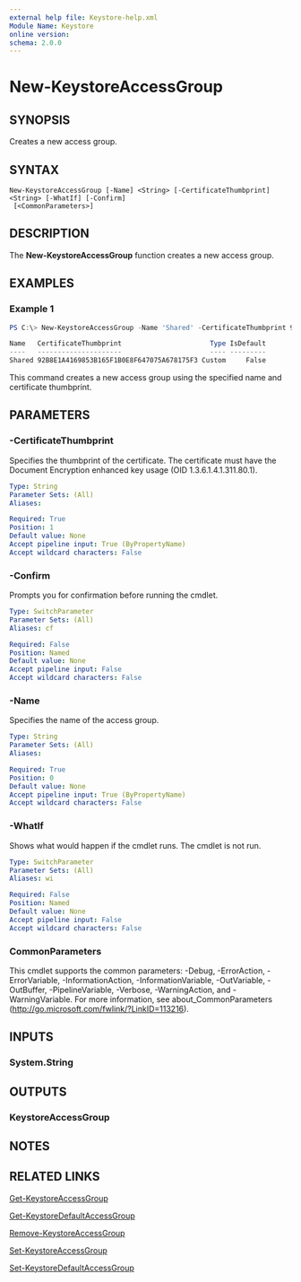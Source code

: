 ```yaml
---
external help file: Keystore-help.xml
Module Name: Keystore
online version:
schema: 2.0.0
---
```


# New-KeystoreAccessGroup

## SYNOPSIS
Creates a new access group.

## SYNTAX

```
New-KeystoreAccessGroup [-Name] <String> [-CertificateThumbprint] <String> [-WhatIf] [-Confirm]
 [<CommonParameters>]
```

## DESCRIPTION
The **New-KeystoreAccessGroup** function creates a new access group.

## EXAMPLES

### Example 1
```powershell
PS C:\> New-KeystoreAccessGroup -Name 'Shared' -CertificateThumbprint 92B8E1A4169853B165F1B0E8F647075A678175F3

Name   CertificateThumbprint                      Type IsDefault
----   ---------------------                      ---- ---------
Shared 92B8E1A4169853B165F1B0E8F647075A678175F3 Custom     False
```

This command creates a new access group using the specified name and certificate thumbprint.

## PARAMETERS

### -CertificateThumbprint
Specifies the thumbprint of the certificate. The certificate must have the Document Encryption enhanced key usage (OID 1.3.6.1.4.1.311.80.1).

```yaml
Type: String
Parameter Sets: (All)
Aliases:

Required: True
Position: 1
Default value: None
Accept pipeline input: True (ByPropertyName)
Accept wildcard characters: False
```

### -Confirm
Prompts you for confirmation before running the cmdlet.

```yaml
Type: SwitchParameter
Parameter Sets: (All)
Aliases: cf

Required: False
Position: Named
Default value: None
Accept pipeline input: False
Accept wildcard characters: False
```

### -Name
Specifies the name of the access group.

```yaml
Type: String
Parameter Sets: (All)
Aliases:

Required: True
Position: 0
Default value: None
Accept pipeline input: True (ByPropertyName)
Accept wildcard characters: False
```

### -WhatIf
Shows what would happen if the cmdlet runs.
The cmdlet is not run.

```yaml
Type: SwitchParameter
Parameter Sets: (All)
Aliases: wi

Required: False
Position: Named
Default value: None
Accept pipeline input: False
Accept wildcard characters: False
```

### CommonParameters
This cmdlet supports the common parameters: -Debug, -ErrorAction, -ErrorVariable, -InformationAction, -InformationVariable, -OutVariable, -OutBuffer, -PipelineVariable, -Verbose, -WarningAction, and -WarningVariable.
For more information, see about_CommonParameters (http://go.microsoft.com/fwlink/?LinkID=113216).

## INPUTS

### System.String

## OUTPUTS

### KeystoreAccessGroup

## NOTES

## RELATED LINKS

[Get-KeystoreAccessGroup](./Get-KeystoreAccessGroup.md)

[Get-KeystoreDefaultAccessGroup](./Get-KeystoreDefaultAccessGroup.md)

[Remove-KeystoreAccessGroup](./Remove-KeystoreAccessGroup.md)

[Set-KeystoreAccessGroup](./Set-KeystoreAccessGroup.md)

[Set-KeystoreDefaultAccessGroup](./Set-KeystoreDefaultAccessGroup.md)